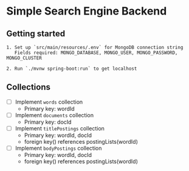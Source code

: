 # Simple Search Engine Backend

## Getting started

```
1. Set up `src/main/resources/.env` for MongoDB connection string
   Fields required: MONGO_DATABASE, MONGO_USER, MONGO_PASSWORD, MONGO_CLUSTER
   
2. Run `./mvnw spring-boot:run` to get localhost  
```

## Collections

- [ ] Implement `words` collection
    - Primary key: wordId
- [ ] Implement `documents` collection
    - Primary key: docId
- [ ] Implement `titlePostings` collection
    - Primary key: wordId, docId
    - foreign key() references postingLists(wordId)
- [ ] Implement `bodyPostings` collection
    - Primary key: wordId, docId
    - foreign key() references postingLists(wordId)
